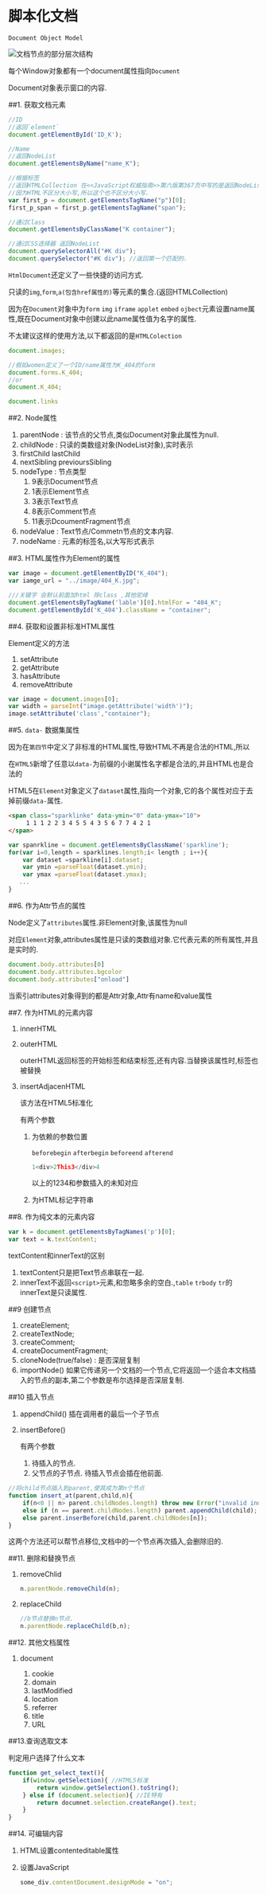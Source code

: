 # 脚本化文档

`Document Object Model`

![文档节点的部分层次结构](QQ20151230-0.png)


每个Window对象都有一个document属性指向`Document`

Document对象表示窗口的内容.

##1. 获取文档元素
```javascript
//ID
//返回`element`
document.getElementById('ID_K');

//Name
//返回NodeList
document.getElementsByName("name_K");

//根据标签 
//返回HTMLCollection 在<<JavaScript权威指南>>第六版第367页中写的是返回NodeList,但是查了官网API是返回HTMLCollection的.
//因为HTML不区分大小写,所以这个也不区分大小写.
var first_p = document.getElementsTagName("p")[0];
first_p_span = first_p.getElementsTagName("span");

//通过Class
document.getElementsByClassName("K container");

//通过CSS选择器 返回NodeList
document.querySelectorAll("#K div");
document.querySelector("#K div"); //返回第一个匹配的.

```

`HtmlDocument`还定义了一些快捷的访问方式.

只读的`img`,`form`,`a(包含href属性的)`等元素的集合.(返回HTMLCollection)

因为在`Document`对象中为`form` `img` `iframe` `applet` `embed` `ojbect`元素设置name属性,既在Document对象中创建以此name属性值为名字的属性.

不太建议这样的使用方法,以下都返回的是`HTMLColection`
```javascript
document.images;

//假如women定义了一个ID/name属性为K_404的form 
document.forms.K_404;
//or
document.K_404;

document.links
```

##2. Node属性

1. parentNode : 该节点的父节点,类似Document对象此属性为null.
2. childNode : 只读的类数组对象(NodeList对象),实时表示
3. firstChild lastChild
4. nextSibling previoursSibling
5. nodeType : 节点类型
    1. 9表示Document节点
    2. 1表示Element节点
    3. 3表示Text节点
    4. 8表示Comment节点
    5. 11表示DcoumentFragment节点
6. nodeValue : Text节点/Commetn节点的文本内容.
7. nodeName : 元素的标签名,以大写形式表示


##3. HTML属性作为Element的属性

```javascript
var image = document.getElementByID("K_404");
var iamge_url = "../image/404_K.jpg";

///关键字 会默认前面加html 除class ,其他驼峰
document.getElementsByTagName('lable')[0].htmlFor = "404_K";
document.getElementById('K_404').className = "container";
```

##4. 获取和设置非标准HTML属性

Element定义的方法

1. setAttribute
2. getAttribute
3. hasAttribute
4. removeAttribute

```javascript
var image = document.images[0];
var width = parseInt("image.getAttribute('width')");
image.setAttribute('class',"container");

```

##5. `data-` 数据集属性

因为在`第四节`中定义了非标准的HTML属性,导致HTML不再是合法的HTML,所以

在`HTML5`新增了任意以`data-`为前缀的小谢属性名字都是合法的,并且HTML也是合法的

HTML5在`Element`对象定义了`dataset`属性,指向一个对象,它的各个属性对应于去掉前缀`data-`属性.

```html
<span class="sparklinke" data-ymin="0" data-ymax="10">
     1 1 1 2 2 3 4 5 5 4 3 5 6 7 7 4 2 1
</span>     
```
```javascript
var spanrkline = document.getElementsByClassName('sparkline');
for(var i=0,length = sparklines.length;i< length ; i++){
    var dataset =sparkline[i].dataset;
    var ymin =parseFloat(dataset.ymin);
    var ymax =parseFloat(dataset.ymax);
   ...
}

```

##6. 作为Attr节点的属性

Node定义了`attributes`属性.非Element对象,该属性为null

对应`Element`对象,attributes属性是只读的类数组对象.它代表元素的所有属性,并且是实时的.

```javascript
document.body.attributes[0]
document.body.attributes.bgcolor
document.body.attributes["onload"]
```

当索引attributes对象得到的都是Attr对象,Attr有name和value属性

##7. 作为HTML的元素内容

1. innerHTML
2. outerHTML

    outerHTML返回标签的开始标签和结束标签,还有内容.当替换该属性时,标签也被替换
3. insertAdjacenHTML
    
    该方法在HTML5标准化

    有两个参数
    
    1. 为依赖的参数位置
        
        `beforebegin` `afterbegin` `beforeend` `afterend`
        
        ```javascript
        1<div>2This3</div>4
        ```
        以上的1234和参数插入的未知对应
    2. 为HTML标记字符串
    
##8. 作为纯文本的元素内容

```javascript
var k = document.getElementsByTagNames('p')[0];
var text = k.textContent;
```

textContent和innerText的区别

1. textContent只是把Text节点串联在一起.
2. innerText不返回`<script>`元素,和忽略多余的空白.,`table` `trbody` `tr`的innerText是只读属性.


##9 创建节点
1. createElement;
2. createTextNode;
3. createComment;
4. createDocumentFragment;
5. cloneNode(true/false) : 是否深层复制
6. importNode() 如果它传递另一个文档的一个节点,它将返回一个适合本文档插入的节点的副本,第二个参数是布尔选择是否深层复制.

##10 插入节点

1. appendChild() 插在调用者的最后一个子节点
2. insertBefore() 
    
    有两个参数
    
    1. 待插入的节点.
    2. 父节点的子节点. 待插入节点会插在他前面.

```javascript
//将child节点插入到parent,使其成为第n个节点
function insert_at(parent,child,n){
    if(n<0 || n> parent.childNodes.length) throw new Error("invalid index");
    else if (n == parent.childNodes.length) parent.appendChild(child);
    else parent.inserBefore(child,parent.childNodes[n]);
}
```

这两个方法还可以帮节点移位,文档中的一个节点再次插入,会删除旧的.

##11. 删除和替换节点

1. removeChlid

    ```javascript
    n.parentNode.removeChild(n);
    ```
2. replaceChild
    
     ```javascript
     //b节点替换n节点.
    n.parentNode.replaceChild(b,n);
    ```
    
##12. 其他文档属性

1. document
    
    1. cookie
    2. domain
    3. lastModified
    4. location
    5. referrer
    6. title
    7. URL

##13.查询选取文本

判定用户选择了什么文本

```javascript
function get_select_text(){
    if(window.getSelection){ //HTML5标准
        return window.getSelection().toString();
    } else if (document.selection){ //IE特有
        return documnet.selection.createRange().text;
    }
}
```

##14. 可编辑内容

1. HTML设置contenteditable属性
2. 设置JavaScript
    
    ```javascript
    some_div.contentDocument.designMode = "on";
    ```
